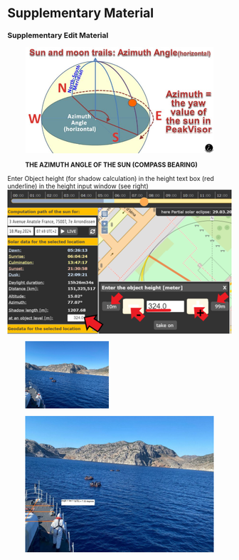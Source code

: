 # Supplementary Material

### Supplementary Edit Material

<figure><img src=".gitbook/assets/suncalcazimuth (1).JPG" alt=""><figcaption><p><strong>THE AZIMUTH ANGLE OF THE SUN (COMPASS BEARING)</strong></p></figcaption></figure>

Enter Object height (for shadow calculation) in the height text box (red underline) in the height input window (see right)![](<.gitbook/assets/image (2).png>)



<figure><img src=".gitbook/assets/JPEG1.jpg" alt="" width="188"><figcaption></figcaption></figure>

<figure><img src=".gitbook/assets/CalculatingShadowAngle.jpg" alt=""><figcaption></figcaption></figure>
